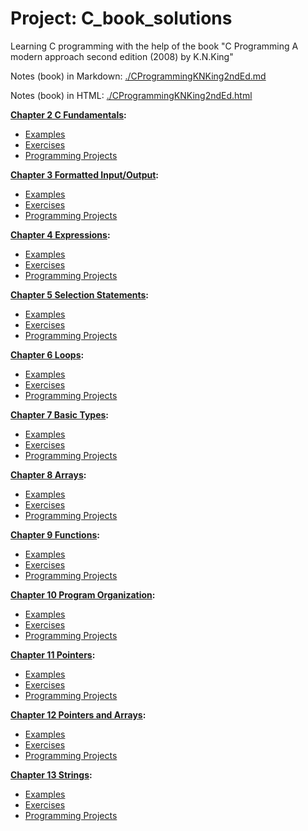 # Project: C_book_solutions

Learning C programming with the help of the book "C Programming A modern approach second edition (2008) by K.N.King"

Notes (book) in Markdown: [./CProgrammingKNKing2ndEd.md](./CProgrammingKNKing2ndEd.md)

Notes (book) in HTML: [./CProgrammingKNKing2ndEd.html](./CProgrammingKNKing2ndEd.html)

**[Chapter 2 C Fundamentals](./cknkCh02):**

- [Examples](./cknkCh02/cknkCh02Exmp)
- [Exercises](./cknkCh02/cknkCh02Exrc)
- [Programming Projects](./cknkCh02/cknkCh02Prj)

**[Chapter 3 Formatted Input/Output](./cknkCh03):**

- [Examples](./cknkCh03/cknkCh03Exmp)
- [Exercises](./cknkCh03/cknkCh03Exrc)
- [Programming Projects](./cknkCh03/cknkCh03Prj)

**[Chapter 4 Expressions](./cknkCh04):**

- [Examples](./cknkCh04/cknkCh04Exmp)
- [Exercises](./cknkCh04/cknkCh04Exrc)
- [Programming Projects](./cknkCh04/cknkCh04Prj)

**[Chapter 5 Selection Statements](./cknkCh05):**

- [Examples](./cknkCh05/cknkCh05Exmp)
- [Exercises](./cknkCh05/cknkCh05Exrc)
- [Programming Projects](./cknkCh05/cknkCh05Prj)

**[Chapter 6 Loops](./cknkCh06):**

- [Examples](./cknkCh06/cknkCh06Exmp)
- [Exercises](./cknkCh06/cknkCh06Exrc)
- [Programming Projects](./cknkCh06/cknkCh06Prj)

**[Chapter 7 Basic Types](./cknkCh07):**

- [Examples](./cknkCh07/cknkCh07Exmp)
- [Exercises](./cknkCh07/cknkCh07Exrc)
- [Programming Projects](./cknkCh07/cknkCh07Prj)

**[Chapter 8 Arrays](./cknkCh08):**

- [Examples](./cknkCh08/cknkCh08Exmp)
- [Exercises](./cknkCh08/cknkCh08Exrc)
- [Programming Projects](./cknkCh08/cknkCh08Prj)

**[Chapter 9 Functions](./cknkCh09):**

- [Examples](./cknkCh09/cknkCh09Exmp)
- [Exercises](./cknkCh09/cknkCh09Exrc)
- [Programming Projects](./cknkCh09/cknkCh09Prj)

**[Chapter 10 Program Organization](./cknkCh10):**

- [Examples](./cknkCh10/cknkCh10Exmp)
- [Exercises](./cknkCh10/cknkCh10Exrc)
- [Programming Projects](./cknkCh10/cknkCh10Prj)

**[Chapter 11 Pointers](./cknkCh11):**

- [Examples](./cknkCh11/cknkCh11Exmp)
- [Exercises](./cknkCh11/cknkCh11Exrc)
- [Programming Projects](./cknkCh11/cknkCh11Prj)

**[Chapter 12 Pointers and Arrays](./cknkCh12):**

- [Examples](./cknkCh12/cknkCh12Exmp)
- [Exercises](./cknkCh12/cknkCh12Exrc)
- [Programming Projects](./cknkCh12/cknkCh12Prj)

**[Chapter 13 Strings](./cknkCh13):**

- [Examples](./cknkCh13/cknkCh13Exmp)
- [Exercises](./cknkCh13/cknkCh13Exrc)
- [Programming Projects](./cknkCh13/cknkCh13Prj)
